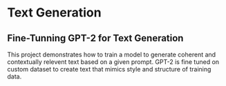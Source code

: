 # Text Generation
## Fine-Tunning GPT-2 for Text Generation

This project demonstrates how to train a model to generate coherent and contextually relevent text based on a given prompt. GPT-2 is fine tuned on custom dataset to create text that mimics style and structure of training data. 
